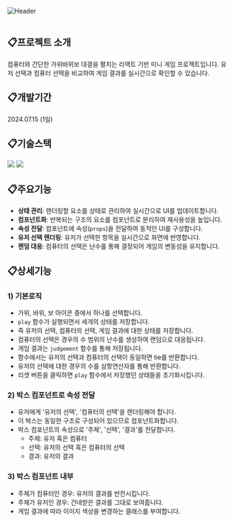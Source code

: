 ![Header](https://capsule-render.vercel.app/api?type=rect&color=1e235a&text=Rock%20Paper%20Scissor&desc=컴퓨터와%20대결!%20가위바위보%20게임%20미니%20프로젝트&section=header&height=250&fontColor=ffffff&fontSize=60&fontAlignY=45&descAlignY=67&descSize=30)
<br><br>

## 📋프로젝트 소개
컴퓨터와 간단한 가위바위보 대결을 펼치는 리액트 기반 미니 게임 프로젝트입니다. 유저 선택과 컴퓨터 선택을 비교하여 게임 결과를 실시간으로 확인할 수 있습니다.

## 📋개발기간
2024.07.15 (1일)

## 📋기술스택
<div>
	<img src="https://img.shields.io/badge/React-61DAFB?style=for-the-badge&logo=react&logoColor=black">
	<img src="https://img.shields.io/badge/CSS-1572B6?style=for-the-badge&logo=react&logoColor=white"> 
</div>

## 📋주요기능
- **상태 관리**: 렌더링할 요소를 상태로 관리하여 실시간으로 UI를 업데이트합니다.
- **컴포넌트화**: 반복되는 구조의 요소를 컴포넌트로 분리하여 재사용성을 높입니다.
- **속성 전달**: 컴포넌트에 속성(`props`)을 전달하여 동적인 UI를 구성합니다.
- **유저 선택 렌더링**: 유저가 선택한 항목을 실시간으로 화면에 반영합니다.
- **랜덤 대응**: 컴퓨터의 선택은 난수를 통해 결정되어 게임의 변동성을 유지합니다.

## 📋상세기능
### 1) 기본로직
- 가위, 바위, 보 아이콘 중에서 하나를 선택합니다.
- `play` 함수가 실행되면서 세개의 상태를 저장합니다.
- 즉 유저의 선택, 컴퓨터의 선택, 게임 결과에 대한 상태를 저장합니다.
- 컴퓨터의 선택은 경우의 수 범위의 난수를 생성하여 랜덤으로 대응됩니다.
- 게임 결과는 `judgement` 함수를 통해 저장됩니다.
- 함수에서는 유저의 선택과 컴퓨터의 선택이 동일하면 tie를 반환합니다.
- 유저의 선택에 대한 경우의 수를 삼항연산자를 통해 반환합니다.
- 리셋 버튼을 클릭하면 `play` 함수에서 저장했던 상태들을 초기화시킵니다.

### 2) 박스 컴포넌트로 속성 전달
- 유저에게 '유저의 선택', '컴퓨터의 선택'을 렌더링해야 합니다.
- 이 박스는 동일한 구조로 구성되어 있으므로 컴포넌트화합니다.
- 박스 컴포넌트의 속성으로 '주체', '선택', '결과'를 전달합니다.
	- 주체: 유저 혹은 컴퓨터
 	- 선택: 유저의 선택 혹은 컴퓨터의 선택
	- 결과: 유저의 결과

### 3) 박스 컴포넌트 내부
+ 주체가 컴퓨터인 경우: 유저의 결과를 반전시킵니다.
+ 주체가 유저인 경우: 건네받은 결과를 그대로 보여줍니다.
+ 게임 결과에 따라 이미지 색상을 변경하는 클래스를 부여합니다.
